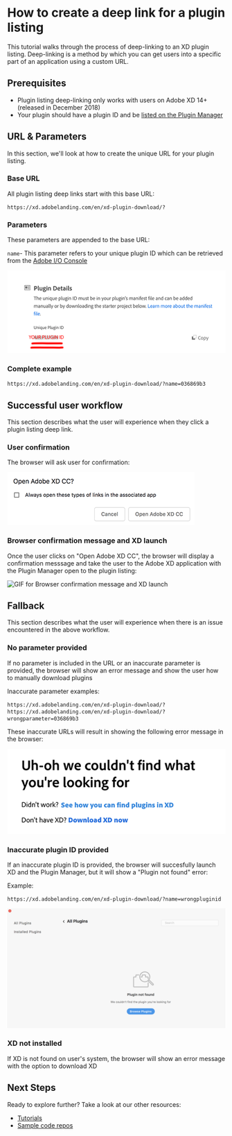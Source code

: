 # How to create a deep link for a plugin listing

This tutorial walks through the process of deep-linking to an XD plugin listing. Deep-linking is a method by which you can get users into a specific part of an application using a custom URL.

## Prerequisites

- Plugin listing deep-linking only works with users on Adobe XD 14+ (released in December 2018)
- Your plugin should have a plugin ID and be [listed on the Plugin Manager](/distribution/how-to-submit-to-plugin-manager.html)

## URL & Parameters

In this section, we'll look at how to create the unique URL for your plugin listing.

### Base URL

All plugin listing deep links start with this base URL:

```
https://xd.adobelanding.com/en/xd-plugin-download/?
```

### Parameters

These parameters are appended to the base URL:

`name`- This parameter refers to your unique plugin ID which can be retrieved from the [Adobe I/O Console](https://console.adobe.io/plugins)

![Console displaying plugin ID](/images/console.png)

### Complete example

```
https://xd.adobelanding.com/en/xd-plugin-download/?name=036869b3
```

## Successful user workflow

This section describes what the user will experience when they click a plugin listing deep link.

### User confirmation

The browser will ask user for confirmation:

![Open XD confirmation](/images/openxd.png)

### Browser confirmation message and XD launch

Once the user clicks on "Open Adobe XD CC", the browser will display a confirmation messsage and take the user to the Adobe XD application with the Plugin Manager open to the plugin listing:

![GIF for Browser confirmation message and XD launch](/images/deeplink.gif)  

## Fallback

This section describes what the user will experience when there is an issue encountered in the above workflow.

### No parameter provided

If no parameter is included in the URL or an inaccurate parameter is provided, the browser will show an error message and show the user how to manually download plugins  

Inaccurate parameter examples:
```
https://xd.adobelanding.com/en/xd-plugin-download/?
https://xd.adobelanding.com/en/xd-plugin-download/?wrongparameter=036869b3
```

These inaccurate URLs will result in showing the following error message in the browser:

![Inaccurate parameter](/images/inaccurateparam.png)

### Inaccurate plugin ID provided

If an inaccurate plugin ID is provided, the browser will succesfully launch XD and the Plugin Manager, but it will show a "Plugin not found" error:  

Example:
```
https://xd.adobelanding.com/en/xd-plugin-download/?name=wrongpluginid
```

![Plugin not found](/images/pluginnotfound.png)  

### XD not installed

If XD is not found on user's system, the browser will show an error message with the option to download XD

<!-- ![XD not found](/images/xdnotfound.png) -->

## Next Steps

Ready to explore further? Take a look at our other resources:

- [Tutorials](/tutorials)
- [Sample code repos](https://github.com/AdobeXD/plugin-samples)
